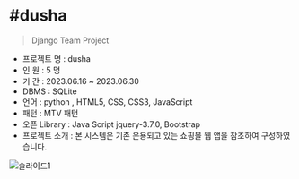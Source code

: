#dusha
=========
> Django Team Project

- 프로젝트 명 : dusha <br>
- 인 원 : 5 명 <br>
- 기 간 : 2023.06.16 ~ 2023.06.30 <br>
- DBMS : SQLite <br>
- 언어 : python , HTML5, CSS, CSS3, JavaScript <br>
- 패턴 : MTV 패턴 <br>
- 오픈 Library : Java Script jquery-3.7.0, Bootstrap <br>
- 프로젝트 소개 : 본 시스템은 기존 운용되고 있는 쇼핑몰 웹 앱을 참조하여 구성하였습니다.<br>

![슬라이드1](https://github.com/KR-VICTOR-LEE/Django_project_dusha/assets/69022319/4bea4bc8-c7e5-4d55-9439-15a2c27b2538)
